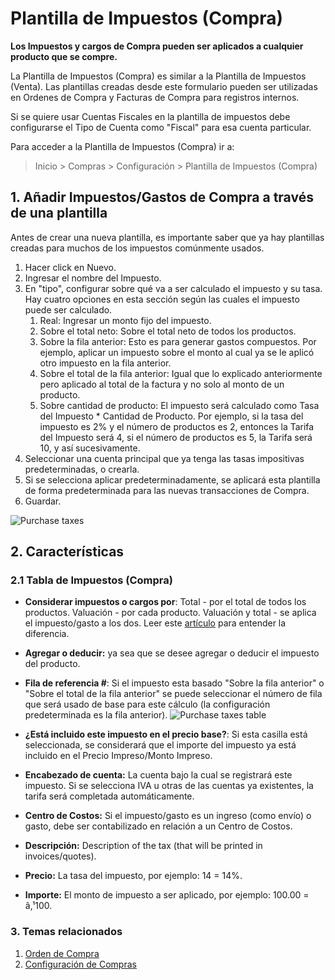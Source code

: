 <!-- add-breadcrumbs -->
# Plantilla de Impuestos (Compra)

**Los Impuestos y cargos de Compra pueden ser aplicados a cualquier producto que se compre.**

La Plantilla de Impuestos (Compra) es similar a la Plantilla de Impuestos (Venta). Las plantillas creadas desde este formulario pueden ser utilizadas en Ordenes de Compra y Facturas de Compra para registros internos.

Si se quiere usar Cuentas Fiscales en la plantilla de impuestos debe configurarse el Tipo de Cuenta como "Fiscal" para esa cuenta particular.

Para acceder a la Plantilla de Impuestos (Compra) ir a: 
> Inicio > Compras > Configuración > Plantilla de Impuestos (Compra)

## 1. Añadir Impuestos/Gastos de Compra a través de una plantilla
Antes de crear una nueva plantilla, es importante saber que ya hay plantillas creadas para muchos de los impuestos comúnmente usados.

1. Hacer click en Nuevo.
2. Ingresar el nombre del Impuesto.
3. En "tipo", configurar sobre qué va a ser calculado el impuesto y su tasa. Hay cuatro opciones en esta sección según las cuales el impuesto puede ser calculado.
    1. Real: Ingresar un monto fijo del impuesto.
    2. Sobre el total neto: Sobre el total neto de todos los productos.
    3. Sobre la fila anterior: Esto es para generar gastos compuestos. Por ejemplo, aplicar un impuesto sobre el monto al cual ya se le aplicó otro impuesto en la fila anterior.
    4. Sobre el total de la fila anterior: Igual que lo explicado anteriormente pero aplicado al total de la factura y no solo al monto de un producto.
    5. Sobre cantidad de producto: El impuesto será calculado como Tasa del Impuesto * Cantidad de Producto. Por ejemplo, si la tasa del impuesto es 2% y el número de productos es 2, entonces la Tarifa del Impuesto será 4, si el número de productos es 5, la Tarifa será 10, y así sucesivamente.
4. Seleccionar una cuenta principal que ya tenga las tasas impositivas predeterminadas, o crearla.
5. Si se selecciona aplicar predeterminadamente, se aplicará esta plantilla de forma predeterminada para las nuevas transacciones de Compra.
6. Guardar.
<img class="screenshot" alt="Purchase taxes" src="{{docs_base_url}}/assets/img/buying/purchase-taxes.png">


## 2. Características
### 2.1 Tabla de Impuestos (Compra)

* **Considerar impuestos o cargos por**: Total - por el total de todos los productos. Valuación - por cada producto. Valuación y total - se aplica el impuesto/gasto a los dos. Leer este [artículo](/docs/user/manual/es/accounts/articles/what-is-the-differences-of-total-and-valuation-in-tax-and-charges) para entender la diferencia.
* **Agregar o deducir:** ya sea que se desee agregar o deducir el impuesto del producto.

* **Fila de referencia #**: Si el impuesto esta basado "Sobre la fila anterior" o "Sobre el total de la fila anterior" se puede seleccionar el número de fila que será usado de base para este cálculo (la configuración predeterminada es la fila anterior).
   <img class="screenshot" alt="Purchase taxes table" src="{{docs_base_url}}/assets/img/buying/purchase-taxes-table.png">

* **¿Está incluido este impuesto en el precio base?**: Si esta casilla está seleccionada, se considerará que el importe del impuesto ya está incluido en el Precio Impreso/Monto Impreso.
* **Encabezado de cuenta:** La cuenta bajo la cual se registrará este impuesto. Si se selecciona IVA u otras de las cuentas ya existentes, la tarifa será completada automáticamente. 
* **Centro de Costos:** Si el impuesto/gasto es un ingreso (como envío) o gasto, debe ser contabilizado en relación a un Centro de Costos.
* **Descripción:** Description of the tax (that will be printed in invoices/quotes).
* **Precio:** La tasa del impuesto, por ejemplo: 14 = 14%.
* **Importe:** El monto de impuesto a ser aplicado, por ejemplo: 100.00 = â‚¹100.


### 3. Temas relacionados
1. [Orden de Compra](/docs/user/manual/es/buying/purchase-order)
1. [Configuración de Compras](/docs/user/manual/es/buying/buying-settings)
